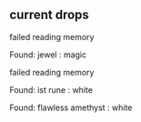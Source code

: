 ## current drops

failed reading memory
Found: jewel : magic
failed reading memory
Found: ist rune : white
Found: flawless amethyst : white
